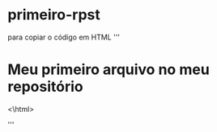 # primeiro-rpst

para copiar o código em HTML 
'''

<html>
        <h1> Meu primeiro arquivo no meu repositório</h1>
<\html>

'''
